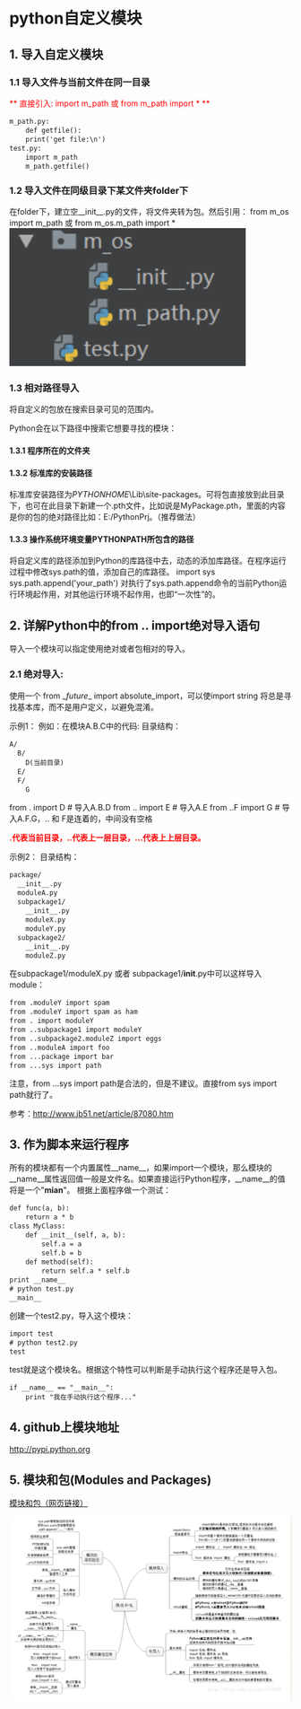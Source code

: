 # python自定义模块







## 1. 导入自定义模块
### 1.1 导入文件与当前文件在同一目录

<font color=red >** 直接引入: import m_path 或 from m_path import \* **
</font>

```
m_path.py:
    def getfile():
    print('get file:\n')
test.py:
    import m_path
    m_path.getfile()
```
### 1.2 导入文件在同级目录下某文件夹folder下
在folder下，建立空__init__.py的文件，将文件夹转为包。然后引用：
from m_os import m_path 或 from m_os.m_path import *
![](assets/import-c8e109c2.png)


### 1.3 相对路径导入

将自定义的包放在搜索目录可见的范围内。

Python会在以下路径中搜索它想要寻找的模块：
#### 1.3.1 程序所在的文件夹
#### 1.3.2 标准库的安装路径
标准库安装路径为$PYTHONHOME$\Lib\site-packages。可将包直接放到此目录下，也可在此目录下新建一个.pth文件，比如说是MyPackage.pth，里面的内容是你的包的绝对路径比如：E:/PythonPrj。（推荐做法）
#### 1.3.3 操作系统环境变量PYTHONPATH所包含的路径
将自定义库的路径添加到Python的库路径中去，动态的添加库路径。在程序运行过程中修改sys.path的值，添加自己的库路径。
import sys
sys.path.append('your_path')
对执行了sys.path.append命令的当前Python运行环境起作用，对其他运行环境不起作用，也即“一次性”的。

## 2. 详解Python中的from .. import绝对导入语句

导入一个模块可以指定使用绝对或者包相对的导入。
### 2.1 绝对导入:
使用一个 from \__future__ import absolute_import，可以使import string 将总是寻找基本库，而不是用户定义，以避免混淆。

示例1：
例如：在模块A.B.C中的代码:
目录结构：
```
A/
  B/
    D(当前目录)
  E/
  F/
    G
```

from . import D
\# 导入A.B.D
from .. import E
\# 导入A.E
from ..F import G
\# 导入A.F.G，.. 和 F是连着的，中间没有空格

**<font color=red>\.代表当前目录，\..代表上一层目录，\...代表上上层目录。</font>**

示例2：
目录结构：
```
package/
  __init__.py
  moduleA.py
  subpackage1/
    __init__.py
    moduleX.py
    moduleY.py
  subpackage2/
    __init__.py
    moduleZ.py

```
在subpackage1/moduleX.py 或者 subpackage1/__init__.py中可以这样导入module：
```
from .moduleY import spam
from .moduleY import spam as ham
from . import moduleY
from ..subpackage1 import moduleY
from ..subpackage2.moduleZ import eggs
from ..moduleA import foo
from ...package import bar
from ...sys import path
```
注意，from ...sys import path是合法的，但是不建议。直接from sys import path就行了。

参考：http://www.jb51.net/article/87080.htm

## 3. 作为脚本来运行程序

所有的模块都有一个内置属性__name__，如果import一个模块，那么模块的__name__属性返回值一般是文件名。如果直接运行Python程序，__name__的值将是一个"__mian__"。
根据上面程序做一个测试：
```
def func(a, b):
    return a * b
class MyClass:
    def __init__(self, a, b):
        self.a = a
        self.b = b
    def method(self):
        return self.a * self.b
print __name__
# python test.py
__main__

```
创建一个test2.py，导入这个模块：
```
import test
# python test2.py
test
```
test就是这个模块名。根据这个特性可以判断是手动执行这个程序还是导入包。
```
if __name__ == "__main__":
    print "我在手动执行这个程序..."
```
## 4. github上模块地址
http://pypi.python.org

## 5. 模块和包(Modules and Packages)
[模块和包（网页链接）](https://blog.csdn.net/u011974639/article/details/70666592)

[^_^]:本地目录：Python/python-grammar/Modules&Packages.md


![模块和包](assets/import-c2507598.png)
